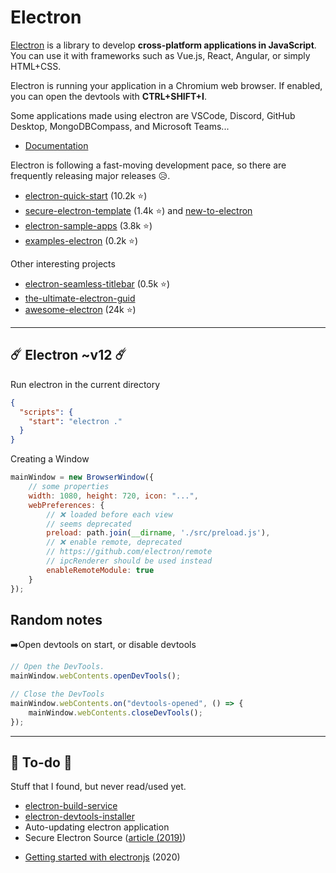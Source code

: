 # Electron

<div class="row row-cols-lg-2"><div>

[Electron](https://www.electronjs.org/) is a library to develop **cross-platform applications in JavaScript**. You can use it with frameworks such as Vue.js, React, Angular, or simply HTML+CSS.

Electron is running your application in a Chromium web browser. If enabled, you can open the devtools with **CTRL+SHIFT+I**.

Some applications made using electron are VSCode, Discord, GitHub Desktop, MongoDBCompass, and Microsoft Teams...

* [Documentation](https://www.electronjs.org/docs/latest/)
</div><div>

Electron is following a fast-moving development pace, so there are frequently releasing major releases 😥.

* [electron-quick-start](https://github.com/electron/electron-quick-start) (10.2k ⭐)
* [secure-electron-template](https://github.com/reZach/secure-electron-template) (1.4k ⭐) and [new-to-electron](https://github.com/reZach/secure-electron-template/blob/master/docs/newtoelectron.md)
* [electron-sample-apps](https://github.com/hokein/electron-sample-apps)  (3.8k ⭐)
* [examples-electron](https://github.com/akabekobeko/examples-electron) (0.2k ⭐)

Other interesting projects

* [electron-seamless-titlebar](https://github.com/binaryfunt/electron-seamless-titlebar-tutorial) (0.5k ⭐)
* [the-ultimate-electron-guid](https://www.debugandrelease.com/the-ultimate-electron-guide/)
* [awesome-electron](https://github.com/sindresorhus/awesome-electron) (24k ⭐)
</div></div>

<hr class="sep-both">

## ☄️ Electron ~v12 ☄️

<div class="row row-cols-lg-2"><div>

Run electron in the current directory

```json
{
  "scripts": {
    "start": "electron ."
  }
}
```

Creating a Window

```js
mainWindow = new BrowserWindow({
    // some properties
    width: 1080, height: 720, icon: "...",
    webPreferences: {
        // ❌ loaded before each view
        // seems deprecated
        preload: path.join(__dirname, './src/preload.js'),
        // ❌ enable remote, deprecated
        // https://github.com/electron/remote
        // ipcRenderer should be used instead
        enableRemoteModule: true
    }
});
```
</div><div>

## Random notes

➡️Open devtools on start, or disable devtools

```js
// Open the DevTools.
mainWindow.webContents.openDevTools();

// Close the DevTools
mainWindow.webContents.on("devtools-opened", () => {
    mainWindow.webContents.closeDevTools();
});
```
</div></div>


<hr class="sep-both">

## 👻 To-do 👻

Stuff that I found, but never read/used yet.

<div class="row row-cols-lg-2"><div>

* [electron-build-service](https://github.com/electron-userland/electron-build-service)
* [electron-devtools-installer](https://github.com/MarshallOfSound/electron-devtools-installer)
* Auto-updating electron application
* Secure Electron Source ([article (2019)](https://www.akshaydeo.com/blog/2019/10/28/securing-electron-app-source-code/))
</div><div>

* [Getting started with electronjs](https://dev.to/milburngomes/getting-started-with-electronjs-ep9) (2020)

</div></div>
